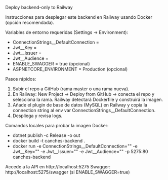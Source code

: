 Deploy backend-only to Railway

Instrucciones para desplegar este backend en Railway usando Docker (opción recomendada).

Variables de entorno requeridas (Settings → Environment):
- ConnectionStrings__DefaultConnection = <cadena MySQL>
- Jwt__Key = <clave secreta>
- Jwt__Issuer = <issuer>
- Jwt__Audience = <audience>
- ENABLE_SWAGGER = true (opcional)
- ASPNETCORE_ENVIRONMENT = Production (opcional)

Pasos rápidos:
1. Subir el repo a GitHub (rama master o una rama nueva).
2. En Railway: New Project → Deploy from GitHub → conecta el repo y selecciona la rama.
   Railway detectará Dockerfile y construirá la imagen.
3. Añade el plugin de base de datos (MySQL) en Railway y copia la connection string al env var ConnectionStrings__DefaultConnection.
4. Despliega y revisa logs.

Comandos locales para probar la imagen Docker:
- dotnet publish -c Release -o out
- docker build -t canches-backend .
- docker run -e ConnectionStrings__DefaultConnection="<cadena>" -e Jwt__Key="<key>" -e Jwt__Issuer="<issuer>" -e Jwt__Audience="<audience>" -p 5275:80 canches-backend

Accede a la API en http://localhost:5275
Swagger: http://localhost:5275/swagger (si ENABLE_SWAGGER=true)
